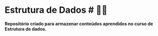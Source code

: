 # Estrutura de Dados # 👨‍🎓
**Repositório criado para armazenar conteúdos aprendidos no curso de Estrutura de dados.**
